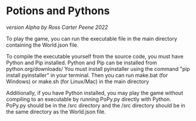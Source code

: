 # Potions and Pythons
*version Alpha
by Ross Carter Peene
2022*

To play the game, you can run the executable file in the main directory containing the World.json file.

To compile the executable yourself from the source code, you must have Python and Pip installed.
Python and Pip can be installed from python.org/downloads/
You must install pyinstaller using the command "pip install pyinstaller" in your terminal.
Then you can run make.bat (for Windows) or make.sh (for Linux/Mac) in the main directory

Additionally, if you have Python installed, you may play the game without compiling to an executable by running PoPy.py directly with Python.
PoPy.py should be in the /src directory and the /src directory should be in the same directory as the World.json file.
